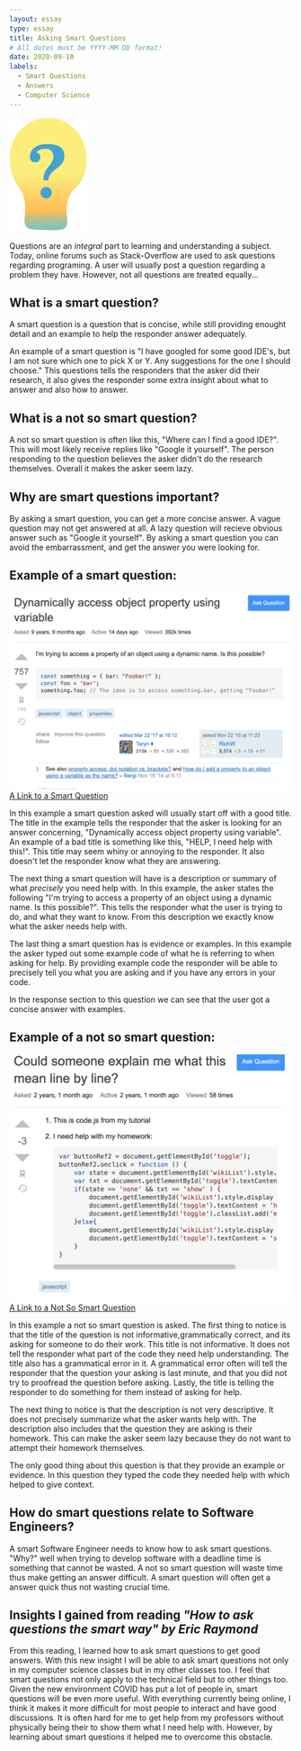 ```yaml
---
layout: essay
type: essay
title: Asking Smart Questions 
# All dates must be YYYY-MM-DD format!
date: 2020-09-10
labels:
  - Smart Questions
  - Answers
  - Computer Science
---
```


<img class="ui centered small image" src="../images/Smart-Question.png"> 

Questions are an *integral* part to learning and understanding a subject. Today, online forums such as Stack-Overflow are used to ask questions regarding programing. A user will usually post a question regarding a problem they have. However, not all questions are treated equally... 


## What is a smart question?

A smart question is a question that is concise, while still providing enought detail and an example to help the responder answer adequately.

An example of a smart question is  "I have googled for some good IDE's, but I am not sure which one to pick X or Y. Any suggestions for the one I should choose." This questions tells the responders that the asker did their research, it also gives the responder some extra insight about what to answer and also how to answer.

## What is a not so smart question?

A not so smart question is often like this, "Where can I find a good IDE?". This will most likely receive replies like "Google it yourself". The person responding to the question believes the asker didn't do the research themselves. Overall it makes the asker seem lazy. 

## Why are smart questions important?

By asking a smart question, you can get a more concise answer. A vague question may not get answered at all. A lazy question will recieve obvious answer such as "Google it yourself". By asking a smart question you can avoid the embarrassment, and get the answer you were looking for. 

## Example of a smart question:


<img class="ui left large image" src="../images/Smart question example.png"> 
<a href="https://stackoverflow.com/questions/4244896/dynamically-access-object-property-using-variable">A Link to a Smart Question</a>

In this example a smart question asked will usually start off with a good title. The title in the example tells the responder that the asker is looking for an answer concerning, "Dynamically access object property using variable". An example of a bad title is something like this, "HELP, I need help with this!". This title may seem whiny or annoying to the responder. It also doesn't let the responder know what they are answering.  

The next thing a smart question will have is a description or summary of what *precisely* you need help with. In this example, the asker states the following "I'm trying to access a property of an object using a dynamic name. Is this possible?". This tells the responder what the user is trying to do, and what they want to know. From this description we exactly know what the asker needs help with. 

The last thing a smart question has is evidence or examples. In this example the asker typed out some example code of what he is referring to when asking for help. By providing example code the responder will be able to precisely tell you what you are asking and if you have any errors in your code. 

In the response section to this question we can see that the user got a concise answer with examples.

## Example of a not so smart question:


<img class="ui left large image" src="../images/Bad question.png"> 
<a href="https://stackoverflow.com/questions/51580918/could-someone-explain-me-what-this-mean-line-by-line">A Link to a Not So Smart Question</a>

In this example a not so smart question is asked. The first thing to notice is that the title of the question is not informative,grammatically correct, and its asking for someone to do their work. This title is not informative. It does not tell the responder what part of the code they need help understanding. The title also has a grammatical error in it. A grammatical error often will tell the responder that the question your asking is last minute, and that you did not try to proofread the question before asking. Lastly, the title is telling the responder to do something for them instead of asking for help.

The next thing to notice is that the description is not very descriptive. It does not precisely summarize what the asker wants help with. The description also includes that the question they are asking is their homework. This can make the asker seem lazy because they do not want to attempt their homework themselves. 

The only good thing about this question is that they provide an example or evidence. In this question they typed the code they needed help with which helped to give context. 

## How do smart questions relate to Software Engineers?

A smart Software Engineer needs to know how to ask smart questions. "Why?" well when trying to develop software with a deadline time is something that cannot be wasted. A not so smart question will waste time thus make getting an answer difficult. A smart question will often get a answer quick thus not wasting crucial time.  

## Insights I gained from reading *"How to ask questions the smart way" by Eric Raymond*

From this reading, I learned how to ask smart questions to get good answers. With this new insight I will be able to ask smart questions not only in my computer science classes but in my other classes too. I feel that smart questions not only apply to the technical field but to other things too. Given the new environment COVID has put a lot of people in, smart questions will be even more useful. With everything currently being online, I think it makes it more difficult for most people to interact and have good discussions. It is often hard for me to get help from my professors without physically being their to show them what I need help with. However, by learning about smart questions it helped me to overcome this obstacle. 






